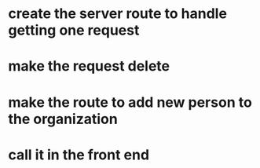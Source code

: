 # create the server route to handle getting one request

# make the request delete

# make the route to add new person to the organization

# call it in the front end 